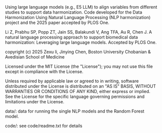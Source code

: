 Using large language models (e.g., E5 LLM) to align variables from different studies to support data harmonization. 
Code developed for the Data Harmonization Using Natural Language Processing (NLP harmonization) project and 
the 2025 paper accepted by PLOS One. 

Li Z, Prabhu SP, Popp ZT, Jain SS, Balakundi V, Ang TFA, Au R, Chen J. A natural language processing approach to support biomedical data harmonization: Leveraging large language models. Accepted by PLOS One.


copyright (c) 2025 Zexu li, Jinying Chen, Boston University Chobanian & Avedisian School of Medicine

Licensed under the MIT License (the "License"); you may not use this file except in compliance with the License.

Unless required by applicable law or agreed to in writing, software distributed under the License is distributed on an "AS IS" BASIS, WITHOUT WARRANTIES OR CONDITIONS OF ANY KIND, either express or implied. See the License for the specific language governing permissions and limitations under the License.

data/: data for running the single NLP models and the Random Forest model.

code/: see code/readme.txt for details
